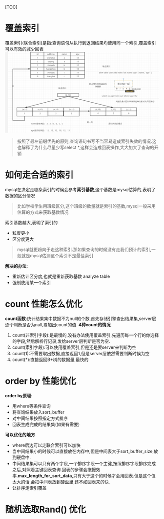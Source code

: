 [TOC]
# 覆盖索引
覆盖索引(联合索引)是指:查询语句从执行到返回结果均使用同一个索引,覆盖索引可以有效的减少回表
![](https://raw.githubusercontent.com/Haiyang-coder/ImageRepository/main/sdf.png)

>按照了最左前缀优先的原则,查询语句书写不当容易造成索引失效的情况.这也解释了为什么尽量少写select *,这样会造成回表操作,大大加大了查询的开销

# 如何走合适的索引
mysql在决定走哪条索引的时候会参考**索引基数**,这个基数是mysql估算的,表明了数据的区分情况
>比如学校学生用班级区分,这个班级的数量就是索引的基数,mysql一般采用估算的方式来获取基数情况

索引基数越大,表明了索引的
- 粒度更小
- 区分度更大
>mysql就更趋向于走这种索引.那如果查询的时候没有走我们预计的索引,一般就是mysql估测这个索引不是最佳索引

**解决的办法:**
- 重新估计区分度,也就是重新获取基数 analyze table
- 强制使用某一个索引

# count 性能怎么优化
**count函数**:统计结果集中数据不为null的个数,首先存储引擎查出结果集,server层逐个判断是否为null,累加出count的值.
**4种count的情况**
1. count(非索引字段):是最慢的,没有办法使用覆盖索引,先遍历每一个行的你选择的字段,然后解析行记录,发给server层判断是否为空.
2. count(索引字段):可以使用覆盖索引,但是还是要server来判断为空
3. count(1):不需要取出数据,直接返回1,但是server层依然需要判断时候为空
4. count(*):直接返回B+树的数据量,最快的


# order by 性能优化
**order by原理:**
- 用where等条件查询
- 将查询结果放入sort_buffer
- 对中间结果按照指定方式排序
- 回表生成完成的结果集(如果有需要)

**可以优化的地方**
- where后边可以走联合索引可以加快
- 当中间结果小的时候可以直接放在内存中,但是中间表大于sort_buffer_size,放到硬盘中.
- 中间结果集可以只有两个字段,一个排序字段一个主键,按照排序字段排序完成之后,对照着主键回表查询.回表的步骤会拖慢效率.**max_length_for_sort_data**,只有大于这个的时候才会用回表.但是这个值太大的话,会把中间表放到硬盘里,还不如回表来的快.
- 让排序走索引覆盖

# 随机选取Rand() 优化